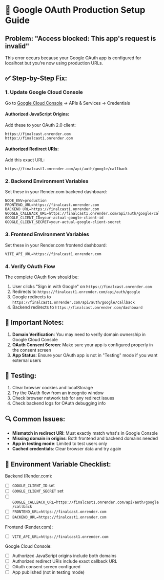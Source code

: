# 🔧 Google OAuth Production Setup Guide

## Problem: "Access blocked: This app's request is invalid"

This error occurs because your Google OAuth app is configured for localhost but you're now using production URLs.

## ✅ Step-by-Step Fix:

### 1. **Update Google Cloud Console**

Go to [Google Cloud Console](https://console.cloud.google.com/) → APIs & Services → Credentials

#### **Authorized JavaScript Origins:**
Add these to your OAuth 2.0 client:
```
https://finalcast.onrender.com
https://finalcast1.onrender.com
```

#### **Authorized Redirect URIs:**
Add this exact URL:
```
https://finalcast1.onrender.com/api/auth/google/callback
```

### 2. **Backend Environment Variables**

Set these in your Render.com backend dashboard:

```env
NODE_ENV=production
FRONTEND_URL=https://finalcast.onrender.com
BACKEND_URL=https://finalcast1.onrender.com
GOOGLE_CALLBACK_URL=https://finalcast1.onrender.com/api/auth/google/callback
GOOGLE_CLIENT_ID=your-actual-google-client-id
GOOGLE_CLIENT_SECRET=your-actual-google-client-secret
```

### 3. **Frontend Environment Variables**

Set these in your Render.com frontend dashboard:

```env
VITE_API_URL=https://finalcast1.onrender.com
```

### 4. **Verify OAuth Flow**

The complete OAuth flow should be:
1. User clicks "Sign in with Google" on `https://finalcast.onrender.com`
2. Redirects to `https://finalcast1.onrender.com/api/auth/google`
3. Google redirects to `https://finalcast1.onrender.com/api/auth/google/callback`
4. Backend redirects to `https://finalcast.onrender.com/dashboard`

## 🚨 **Important Notes:**

1. **Domain Verification**: You may need to verify domain ownership in Google Cloud Console
2. **OAuth Consent Screen**: Make sure your app is configured properly in the consent screen
3. **App Status**: Ensure your OAuth app is not in "Testing" mode if you want external users

## 🧪 **Testing:**

1. Clear browser cookies and localStorage
2. Try the OAuth flow from an incognito window
3. Check browser network tab for any redirect issues
4. Check backend logs for OAuth debugging info

## 🔍 **Common Issues:**

- **Mismatch in redirect URI**: Must exactly match what's in Google Console
- **Missing domain in origins**: Both frontend and backend domains needed
- **App in testing mode**: Limited to test users only
- **Cached credentials**: Clear browser data and try again

## 📝 **Environment Variable Checklist:**

Backend (Render.com):
- [ ] `GOOGLE_CLIENT_ID` set
- [ ] `GOOGLE_CLIENT_SECRET` set  
- [ ] `GOOGLE_CALLBACK_URL=https://finalcast1.onrender.com/api/auth/google/callback`
- [ ] `FRONTEND_URL=https://finalcast.onrender.com`
- [ ] `BACKEND_URL=https://finalcast1.onrender.com`

Frontend (Render.com):
- [ ] `VITE_API_URL=https://finalcast1.onrender.com`

Google Cloud Console:
- [ ] Authorized JavaScript origins include both domains
- [ ] Authorized redirect URIs include exact callback URL
- [ ] OAuth consent screen configured
- [ ] App published (not in testing mode)

